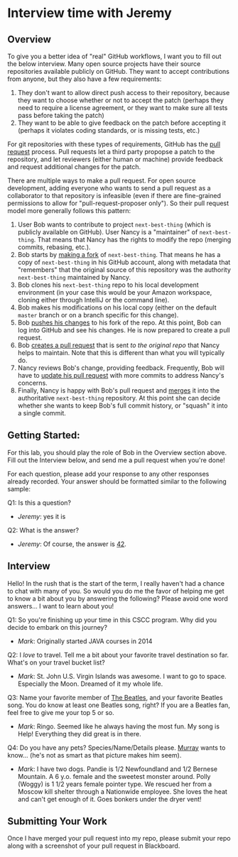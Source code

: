 # Interview time with Jeremy

## Overview
To give you a better idea of "real" GitHub workflows, I want you to fill out the below interview.  Many open source projects have their source repositories available publicly on GitHub.  They want to accept contributions from anyone, but they also have a few requirements:
1. They don't want to allow direct push access to their repository, because they want to choose whether or not to accept the patch (perhaps they need to require a license agreement, or they want to make sure all tests pass before taking the patch)
1. They want to be able to give feedback on the patch before accepting it (perhaps it violates coding standards, or is missing tests, etc.)

For git repositories with these types of requirements, GitHub has the [pull request](https://help.github.com/en/articles/about-pull-requests) process. Pull requests let a third party propopse a patch to the repository, and let reviewers (either human or machine) provide feedback and request additional changes for the patch. 

There are multiple ways to make a pull request.  For open source development, adding everyone who wants to send a pull request as a collaborator to that repository is infeasible (even if there are fine-grained permissions to allow for "pull-request-proposer only").  So their pull request model more generally follows this pattern:
1. User Bob wants to contribute to project `next-best-thing` (which is publicly available on GitHub).  User Nancy is a "maintainer" of `next-best-thing`.  That means that Nancy has the rights to modify the repo (merging commits, rebasing, etc.).
1. Bob starts by [making a fork](https://help.github.com/en/articles/fork-a-repo) of `next-best-thing`.  That means he has a copy of `next-best-thing` in his GitHub account, along with metadata that "remembers" that the original source of this repository was the authority `next-best-thing` maintained by Nancy.
1. Bob clones his `next-best-thing` repo to his local development environment (in your case this would be your Amazon workspace, cloning either through IntelliJ or the command line).
1. Bob makes his modifications on his local copy (either on the default `master` branch or on a branch specific for this change).
1. Bob [pushes his changes](https://help.github.com/en/articles/pushing-to-a-remote) to his fork of the repo.  At this point, Bob can log into GitHub and see his changes.  He is now prepared to create a pull request.
1. Bob [creates a pull request](https://help.github.com/en/articles/creating-a-pull-request-from-a-fork) that is sent _to the original repo_ that Nancy helps to maintain.  Note that this is different than what you will typically do.
1. Nancy reviews Bob's change, providing feedback.  Frequently, Bob will have to [update his pull request](https://stackoverflow.com/questions/9790448/how-to-update-a-pull-request-from-forked-repo) with more commits to address Nancy's concerns.
1. Finally, Nancy is happy with Bob's pull request and [merges](https://help.github.com/en/articles/merging-a-pull-request) it into the authoritative `next-best-thing` repository.  At this point she can decide whether she wants to keep Bob's full commit history, or "squash" it into a single commit.

## Getting Started:
For this lab, you should play the role of Bob in the Overview section above.  Fill out the Interview below, and send me a pull request when you're done!

For each question, please add your response to any other responses already recorded.  Your answer should be formatted similar to the following sample:

Q1: Is this a question?
* _Jeremy_: yes it is

Q2: What is the answer?
* _Jeremy_: Of course, the answer is [42](https://simple.wikipedia.org/wiki/42_(answer)).

## Interview
Hello!  In the rush that is the start of the term, I really haven't had a chance to chat with many of you.  So would you do me the favor of helping me get to know a bit about you by answering the following?  Please avoid one word answers... I want to learn about you!

Q1: So you're finishing up your time in this CSCC program.  Why did you decide to embark on this journey?

* _Mark_: Originally started JAVA courses in 2014 

Q2: I _love_ to travel.  Tell me a bit about your favorite travel destination so far.  What's on your travel bucket list?

* _Mark_: St. John U.S. Virgin Islands was awesome.  I want to go to space.  Especially the Moon.  Dreamed of it my whole life.

Q3: Name your favorite member of [The Beatles](https://en.wikipedia.org/wiki/The_Beatles), and your favorite Beatles song.  You do know at least one Beatles song, right?  If you are a Beatles fan, feel free to give me your top 5 or so.

* _Mark_: Ringo. Seemed like he always having the most fun.  My song is Help!  Everything they did great is in there.

Q4: Do you have any pets? Species/Name/Details please. [Murray](images/Murray.jpeg?raw) wants to know... (he's not as smart as that picture makes him seem). 

* _Mark_: I have two dogs. Pandie is 1/2 Newfoundland and 1/2 Bernese Mountain. A 6 y.o. female and the sweetest monster around.  Polly (Woggy) is 1 1/2 years female pointer type.  We rescued her from a Moscow kill shelter through a Nationwide employee.  She loves the heat and can't get enough of it.  Goes bonkers under the dryer vent!


## Submitting Your Work
Once I have merged your pull request into my repo, please submit your repo along with a screenshot of your pull request in Blackboard.

